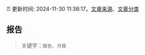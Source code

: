 :alarm_clock: 更新时间: 2024-11-30 11:38:17。[文章来源](/README.md)、[文章分类](/TAGS.md)

## 报告


> 关键字：`报告`、`月报`



